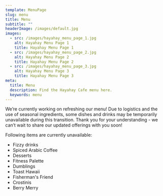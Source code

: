 ```yaml
---
template: MenuPage
slug: menu
title: Menu
subtitle: ""
headerImage: /images/default.jpg
images:
  - src: /images/hayahay_menu_page_1.jpg
    alt: Hayahay Menu Page 1
    title: Hayahay Menu Page 1
  - src: /images/hayahay_menu_page_2.jpg
    alt: Hayahay Menu Page 2
    title: Hayahay Menu Page 2
  - src: /images/hayahay_menu_page_3.jpg
    alt: Hayahay Menu Page 3
    title: Hayahay Menu Page 3
meta:
  title: Menu
  description: Find the Hayahay Cafe menu here.
  keywords: menu
---
```

We’re currently working on refreshing our menu! Due to logistics and the use of seasonal ingredients, some dishes and drinks may be temporarily unavailable during this transition. Thank you for your understanding - we can’t wait to share our updated offerings with you soon!

Following items are currently unavailable:
- Fizzy drinks
- Spiced Arabic Coffee
- Desserts
- Fitness Palette
- Dumblings
- Toast Hawaii
- Fisherman's Friend
- Crostinis
- Berry Merry